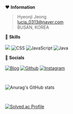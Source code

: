 ❤️ **Information**
> Hyeonji Jeong<br>
> lucia_0313@naver.com<br>
> BUSAN, KOREA

💛 **Skills** <br><br>
<img src="https://img.shields.io/badge/HTML-E34F26?style=flat&logo=HTML5&logoColor=FFFFFF"/> <img alt="CSS" src="https://img.shields.io/badge/CSS3-1572B6?style=flat-square&logo=CSS3&logoColor=white"/> <img alt="JavaScript" src="https://img.shields.io/badge/JavaScript-E7DF1E?style=flat-square&logo=JavaScript&logoColor=white"/> <img alt="Java" src="https://img.shields.io/badge/Java-6CD74A?style=flat-square&logo=OpenJDK&logoColor=white"/>

💙 **Socials** <br><br>
<a href="https://corinhamding.tistory.com/"><img alt="Blog" src="https://img.shields.io/badge/Blog-EA4AAA?style=flat-square&logo=githubsponsors&logoColor=white"/></a> <a href="https://github.com/aicul313"><img alt="Github" src="https://img.shields.io/badge/GitHub-181717?style=flat-square&logo=GitHub&logoColor=white"/></a> <a href="https://www.instagram.com/3h._1y3/"><img alt="Instagram" src="https://img.shields.io/badge/Instagram-C265FF?style=flat-square&logo=Instagram&logoColor=white"/></a>

<br>

![Anurag's GitHub stats](https://github-readme-stats.vercel.app/api?username=aicul313&show_icons=true&theme=buefy)

<br>

[![Solved.ac Profile](http://mazassumnida.wtf/api/v2/generate_badge?boj=wjdguswl20)](https://solved.ac/wjdguswl20/)
